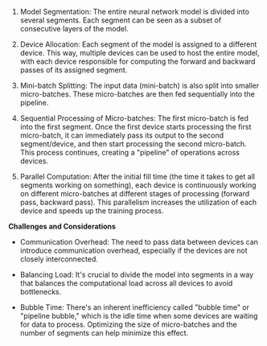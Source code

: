 1. Model Segmentation: The entire neural network model is divided into several segments. Each segment can be seen as a subset of consecutive layers of the model.

2. Device Allocation: Each segment of the model is assigned to a different device. This way, multiple devices can be used to host the entire model, with each device responsible for computing the forward and backward passes of its assigned segment.

3. Mini-batch Splitting: The input data (mini-batch) is also split into smaller micro-batches. These micro-batches are then fed sequentially into the pipeline.

4. Sequential Processing of Micro-batches: The first micro-batch is fed into the first segment. Once the first device starts processing the first micro-batch, it can immediately pass its output to the second segment/device, and then start processing the second micro-batch. This process continues, creating a "pipeline" of operations across devices.

5. Parallel Computation: After the initial fill time (the time it takes to get all segments working on something), each device is continuously working on different micro-batches at different stages of processing (forward pass, backward pass). This parallelism increases the utilization of each device and speeds up the training process.

**Challenges and Considerations**

- Communication Overhead: The need to pass data between devices can introduce communication overhead, especially if the devices are not closely interconnected.

- Balancing Load: It's crucial to divide the model into segments in a way that balances the computational load across all devices to avoid bottlenecks.

- Bubble Time: There's an inherent inefficiency called "bubble time" or "pipeline bubble," which is the idle time when some devices are waiting for data to process. Optimizing the size of micro-batches and the number of segments can help minimize this effect.



